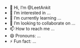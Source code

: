 - 👋 Hi, I’m @LeetAnkit
- 👀 I’m interested in ...
- 🌱 I’m currently learning ...
- 💞️ I’m looking to collaborate on ...
- 📫 How to reach me ...
- 😄 Pronouns: ...
- ⚡ Fun fact: ...

<!---
LeetAnkit/LeetAnkit is a ✨ special ✨ repository because its `README.md` (this file) appears on your GitHub profile.
You can click the Preview link to take a look at your changes.
--->

